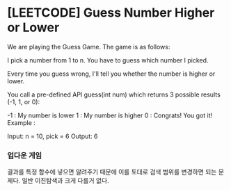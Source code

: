 # [LEETCODE] Guess Number Higher or Lower

We are playing the Guess Game. The game is as follows:

I pick a number from 1 to n. You have to guess which number I picked.

Every time you guess wrong, I'll tell you whether the number is higher or lower.

You call a pre-defined API guess(int num) which returns 3 possible results (-1, 1, or 0):

-1 : My number is lower
1 : My number is higher
0 : Congrats! You got it!
Example :

Input: n = 10, pick = 6
Output: 6

### 업다운 게임

결과를 특정 함수에 넣으면 알려주기 때문에 이를 토대로 검색 범위를 변경하면 되는 문제다. 일반 이진탐색과 크게 다를거 없다.
